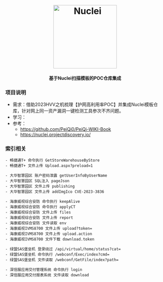 <h1 align="center">
  <br>
  <a href="https://nuclei.projectdiscovery.io"><img src="static/nuclei-logo.png" width="200px" alt="Nuclei"></a>
</h1>

<h4 align="center">基于Nuclei扫描模板的POC仓库集成</h4>


### 项目说明
- 需求：借助2023HVV之机梳理【护网高利用率POC】并集成Nuclei模板仓库，针对网上同一资产漏洞一键检测工具参次不齐问题。
- 学习：
- 参考：
  - https://github.com/PeiQi0/PeiQi-WIKI-Book
  - https://nuclei.projectdiscovery.io/

### 索引相关
```
- 畅捷通T+ 命令执行 GetStoreWarehouseByStore
- 畅捷通T+ 文件上传 Upload.aspx?preload=1

- 大华智慧园区 账户密码泄露 getUserInfoByUserName
- 大华智慧园区 SQL注入 pageJson
- 大华智慧园区 文件上传 publishing
- 大华智慧园区 文件上传 addImgIco CVE-2023-3836

- 海康威视综合安防 命令执行 keepAlive
- 海康威视综合安防 命令执行 applyCT
- 海康威视综合安防 文件上传 files
- 海康威视综合安防 文件上传 report
- 海康威视综合安防 文件读取 env
- 海康威视IVMS8700 文件上传 upload?token=
- 海康威视IVMS8700 文件上传 upload.action
- 海康威视IVMS8700 文件下载 download.token

- 绿盟SAS堡垒机 登录绕过 /api/virtual/home/status?cat=
- 绿盟SAS堡垒机 命令执行 /webconf/Exec/index?cmd=
- 绿盟SAS堡垒机 文件读取 /webconf/GetFile/index?path=

- 深信服应用交付管理系统 命令执行 login
- 深信服应用交付报表系统 文件读取 download
```
